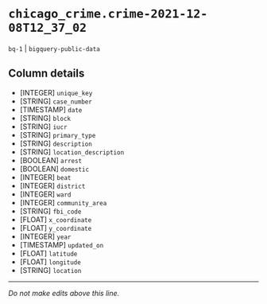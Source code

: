 # `chicago_crime.crime-2021-12-08T12_37_02`
`bq-1` | `bigquery-public-data`

## Column details
* [INTEGER]   `unique_key`
* [STRING]    `case_number`
* [TIMESTAMP] `date`
* [STRING]    `block`
* [STRING]    `iucr`
* [STRING]    `primary_type`
* [STRING]    `description`
* [STRING]    `location_description`
* [BOOLEAN]   `arrest`
* [BOOLEAN]   `domestic`
* [INTEGER]   `beat`
* [INTEGER]   `district`
* [INTEGER]   `ward`
* [INTEGER]   `community_area`
* [STRING]    `fbi_code`
* [FLOAT]     `x_coordinate`
* [FLOAT]     `y_coordinate`
* [INTEGER]   `year`
* [TIMESTAMP] `updated_on`
* [FLOAT]     `latitude`
* [FLOAT]     `longitude`
* [STRING]    `location`

-------------------------------------------------------------------------------
*Do not make edits above this line.*
